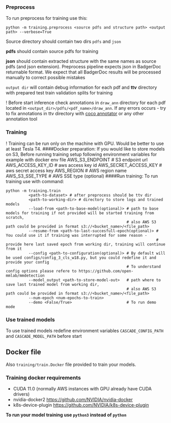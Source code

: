 ### Preprocess

To run preprocess for training use this:

```python -m training.preprocess <source pdfs and structure path> <output path> --verbose=True```

Source directory should contain two dirs ```pdfs``` and ```json```

**pdfs** should contain source pdfs for training

**json** should contain extracted structure with the same names as source pdfs (and json extension). 
Preprocess pipeline expects json in BadgerDoc returnable format. 
We expect that all BadgerDoc results will be processed manually to correct possible mistakes

```output dir``` will contain debug information for each pdf and **ttv** directory with prepared test train validation splits for training

! Before start inference check annotations in ```draw_ann``` directory for each pdf located in ```<output_dir>/pdfs/<pdf_name>/draw_ann```.
If any errors occurs - try to fix annotations in ttv directory with [coco annotator](https://github.com/jsbroks/coco-annotator) or any other annotation tool

### Training
! Training can be run only on the machine with GPU. Would be better to use at least Tesla T4.
####Docker preparation:
If you would like to store models on S3, Before running training setup following environment variables for example with docker env file
AWS_S3_ENDPOINT       # S3 endpoint url
AWS_ACCESS_KEY_ID     # aws access key id
AWS_SECRET_ACCESS_KEY # aws secret access key
AWS_REGION            # AWS region name
AWS_S3_SSE_TYPE       # AWS SSE type (optional)
####Run training:
To run training use with command: 
```
python -m training.train 
          <path-to-dataset> # after preprocess should be ttv dir
          <path-to-working-dir> # directory to store logs and trained models
          --load-from <path-to-base-model(optional)> # path to base models for training if not provided will be started training from scratch, 
                                                     # also AWS S3 path could be provided in format s3://<bucket_name>/<file_path>
          --resume-from <path-to-last-succesfull-epoch(optional)> # You could use it if training was interrupted for some reason - 
                                                                  # provide here last saved epoch from working dir, training will continue from it
          --config <path-to-configuration(optional)> # By default will be used configs/config_3_cls_w18.py, but you could redefine it and provide your config
                                                     # To understand config options please refere to https://github.com/open-mmlab/mmdetection
          --model_output <path-to-store-model-out>   # path where to save last trained model from working dir,
                                                     # also AWS S3 path could be provided in format s3://<bucket_name>/<file_path>
          --num-epoch <num-epochs-to-train>
          --demo <False/True>                        # To run demo mode
```

### Use trained models
To use trained models redefine environment variables ```CASCADE_CONFIG_PATH``` and ```CASCADE_MODEL_PATH``` before start

## Docker file
Also ```training/train.Docker``` file provided to train your models.
### Training docker requirements
* CUDA 11.0 (normally AWS instances with GPU already have CUDA drivers)
* nvidia-docker2 https://github.com/NVIDIA/nvidia-docker
* k8s-device-plugin https://github.com/NVIDIA/k8s-device-plugin

**To run your model training use ```python3``` instead of ```python```**